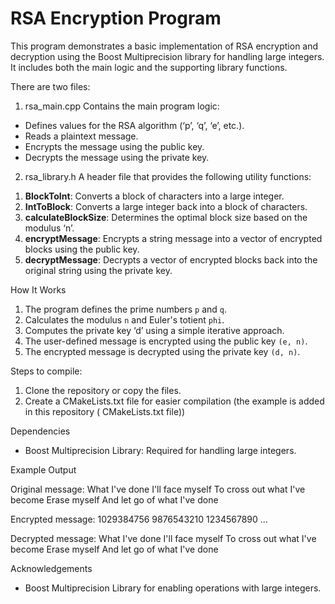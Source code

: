 # RSA Encryption Program

This program demonstrates a basic implementation of RSA encryption and decryption using the Boost Multiprecision library for handling large integers. It includes both the main logic and the supporting library functions.

There are two files:

1) rsa_main.cpp
Contains the main program logic:
- Defines values for the RSA algorithm (‘p’, ‘q’, ‘e’, etc.).
- Reads a plaintext message.
- Encrypts the message using the public key.
- Decrypts the message using the private key.

2) rsa_library.h
A header file that provides the following utility functions:

1. **BlockToInt**: Converts a block of characters into a large integer.
2. **IntToBlock**: Converts a large integer back into a block of characters.
3. **calculateBlockSize**: Determines the optimal block size based on the modulus ‘n’.
4. **encryptMessage**: Encrypts a string message into a vector of encrypted blocks using the public key.
5. **decryptMessage**: Decrypts a vector of encrypted blocks back into the original string using the private key.

How It Works
1. The program defines the prime numbers `p` and `q`.
2. Calculates the modulus `n` and Euler's totient `phi`.
3. Computes the private key ‘d’ using a simple iterative approach.
4. The user-defined message is encrypted using the public key `(e, n)`.
5. The encrypted message is decrypted using the private key `(d, n)`.


 Steps to compile:
 1) Clone the repository or copy the files.
 2) Create a CMakeLists.txt file for easier compilation (the example is added in this repository ( CMakeLists.txt file))
 

Dependencies
- Boost Multiprecision Library: Required for handling large integers.

Example Output

Original message: What I've done I'll face myself To cross out what I've become Erase myself And let go of what I've done

Encrypted message: 1029384756 9876543210 1234567890 ...

Decrypted message: What I've done I'll face myself To cross out what I've become Erase myself And let go of what I've done


Acknowledgements
- Boost Multiprecision Library for enabling operations with large integers.
